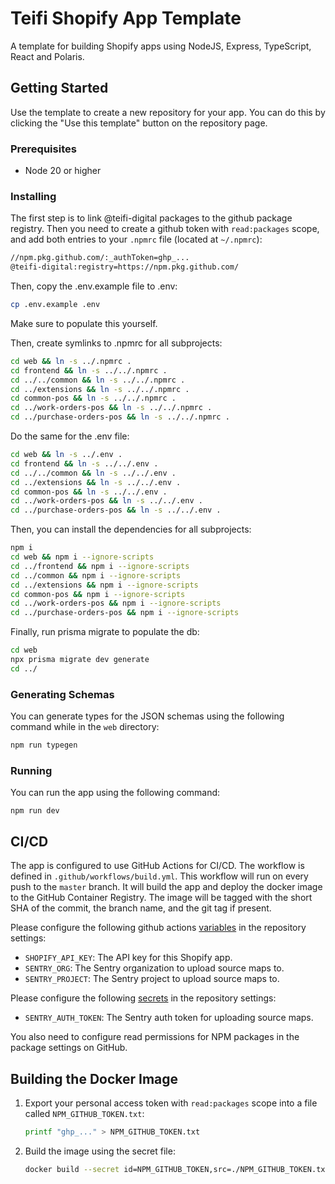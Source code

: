 # Teifi Shopify App Template
A template for building Shopify apps using NodeJS, Express, TypeScript, React and Polaris.

## Getting Started
Use the template to create a new repository for your app. You can do this by clicking the "Use this template" button on the repository page.

### Prerequisites
- Node 20 or higher

### Installing
The first step is to link @teifi-digital packages to the github package registry.
Then you need to create a github token with `read:packages` scope, and add both entries to your `.npmrc` file (located at `~/.npmrc`):
```bash
//npm.pkg.github.com/:_authToken=ghp_...
@teifi-digital:registry=https://npm.pkg.github.com/
```

Then, copy the .env.example file to .env:
```bash
cp .env.example .env
```

Make sure to populate this yourself.

Then, create symlinks to .npmrc for all subprojects:
```bash
cd web && ln -s ../.npmrc .
cd frontend && ln -s ../../.npmrc .
cd ../../common && ln -s ../../.npmrc .
cd ../extensions && ln -s ../../.npmrc .
cd common-pos && ln -s ../../.npmrc .
cd ../work-orders-pos && ln -s ../../.npmrc .
cd ../purchase-orders-pos && ln -s ../../.npmrc .
```

Do the same for the .env file:
```bash
cd web && ln -s ../.env .
cd frontend && ln -s ../../.env .
cd ../../common && ln -s ../../.env .
cd ../extensions && ln -s ../../.env .
cd common-pos && ln -s ../../.env .
cd ../work-orders-pos && ln -s ../../.env .
cd ../purchase-orders-pos && ln -s ../../.env .
```

Then, you can install the dependencies for all subprojects:
```bash
npm i
cd web && npm i --ignore-scripts
cd ../frontend && npm i --ignore-scripts
cd ../common && npm i --ignore-scripts
cd ../extensions && npm i --ignore-scripts
cd common-pos && npm i --ignore-scripts
cd ../work-orders-pos && npm i --ignore-scripts
cd ../purchase-orders-pos && npm i --ignore-scripts
```

Finally, run prisma migrate to populate the db:
```bash
cd web
npx prisma migrate dev generate
cd ../
```

### Generating Schemas
You can generate types for the JSON schemas using the following command while in the `web` directory:
```bash
npm run typegen
```

### Running
You can run the app using the following command:
```
npm run dev
```

## CI/CD
The app is configured to use GitHub Actions for CI/CD.
The workflow is defined in `.github/workflows/build.yml`.
This workflow will run on every push to the `master` branch.
It will build the app and deploy the docker image to the GitHub Container Registry.
The image will be tagged with the short SHA of the commit, the branch name, and the git tag if present.

Please configure the following github actions [variables](https://docs.github.com/en/actions/learn-github-actions/variables) in the repository settings:
- `SHOPIFY_API_KEY`: The API key for this Shopify app.
- `SENTRY_ORG`: The Sentry organization to upload source maps to.
- `SENTRY_PROJECT`: The Sentry project to upload source maps to.

Please configure the following [secrets](https://docs.github.com/en/actions/security-guides/using-secrets-in-github-actions) in the repository settings:
- `SENTRY_AUTH_TOKEN`: The Sentry auth token for uploading source maps.

You also need to configure read permissions for NPM packages in the package settings on GitHub.

## Building the Docker Image
1. Export your personal access token with `read:packages` scope into a file called `NPM_GITHUB_TOKEN.txt`:
   ```sh
   printf "ghp_..." > NPM_GITHUB_TOKEN.txt
   ```
2. Build the image using the secret file:
   ```sh
   docker build --secret id=NPM_GITHUB_TOKEN,src=./NPM_GITHUB_TOKEN.txt .
   ```
